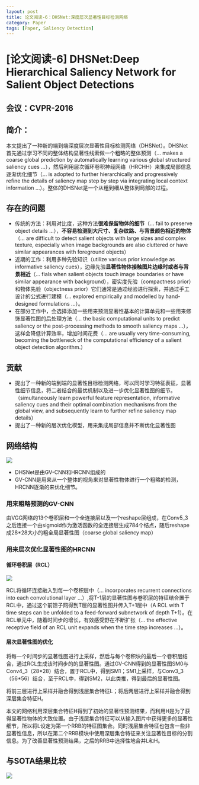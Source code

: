 ```yaml
---
layout: post
title: 论文阅读-6：DHSNet:深度层次显著性目标检测网络
category: Paper
tags: [Paper, Saliency Detection]
---
```


# [论文阅读-6] DHSNet:Deep Hierarchical Saliency Network for Salient Object Detections

## 会议：CVPR-2016

## 简介：

本文提出了一种新的端到端深度层次显著性目标检测网络（DHSNet）。DHSNet首先通过学习不同的整体结构显著性线索做一个粗略的整体预测（... makes a coarse global prediction by automatically learning various global structured saliency cues ...），然后利用层次循环卷积神经网络（HRCHH）来集成局部信息逐渐优化细节（... is adopted to further hierarchically and progressively refine the details of saliency map step by step via integrating local context information ...）。整体的DHSNet是一个从粗到细从整体到局部的过程。

## 存在的问题

- 传统的方法：利用对比度，这种方法**很难保留物体的细节**（... fail to preserve object details ...），**不容易检测到大尺寸、复杂纹路、与背景颜色相近的物体**（... are difficult to detect salient objects with large sizes and complex texture, especially when image backgrounds are also cluttered or have similar appearances with foreground objects）
- 近期的工作：利用多种先验知识（utilize various prior knowledge as informative saliency cues），边缘先验**显著性物体接触图片边缘时或者与背景相近**（... fials when salient objects touch image boundaries or have similar appearance with background），密实度先验（compactness prior）和物体先验（objectness prior）它们通常是通过经验进行探索，并通过手工设计的公式进行建模（... explored empirically and modelled by hand-designed formulations ...）。
- 在部分工作中，会选择添加一些用来预测显著性基本的计算单元和一些用来修饰显著性图的后处理方法（... the basic computational units to predict saliency or the post-processing methods to smooth saliency maps ...），这样会降低计算效率，增加时间花费（... are usually very time-consuming, becoming the bottleneck of the computational efficiency of a salient object detection algorithm.）

## 贡献

- 提出了一种新的端到端的显著性目标检测网络，可以同时学习特征表征，显著性细节信息，将二者结合的最优机制以及进一步优化显著性图的细节。（simultaneously learn powerful feature representation, informative saliency cues and their optimal combination mechanisms from the global view, and subsequently learn to further refine saliency map details）
- 提出了一种新的层次优化模型，用来集成局部信息并不断优化显著性图

## 网络结构

![](http://thorraysjtu.github.io/img/20200208/structure.png)

- DHSNet是由GV-CNN和HRCNN组成的
- GV-CNN是用来从一个整体的视角来对显著性物体进行一个粗略的检测，HRCNN逐渐的来优化细节。

### 用来粗略预测的GV-CNN

由VGG网络的13个卷积层和一个全连接层以及一个reshape层组成，在Conv5_3之后连接一个由sigmoid作为激活函数的全连接层生成784个结点，随后reshape成28\*28大小的粗全局显著性图（coarse global saliency map）

### 用来层次优化显著性图的HRCNN

#### 循环卷积层（RCL）

![](http://thorraysjtu.github.io/img/20200208/RCL.png)

RCL将循环连接融入到每一个卷积层中（... incorporates recurrent connections into each convolutional layer ...）,将T-1层的显著性图与卷积层的特征结合置于RCL中，通过这个前馈子网得到T层的显著性图并传入T+1层中（A RCL with T time steps can be unfolded to a feed-forward subnetwork of depth T+1）。在RCL单元中，随着时间步的增长，有效感受野在不断扩张（... the effective receptive field of an RCL unit expands when the time step increases ...）。

#### 层次显著性图的优化

将每一个时间步的显著性图进行上采样，然后与每个卷积块的最后一个卷积层结合，通过RCL生成该时间步的的显著性图。通过GV-CNN得到的显著性图SM0与Conv4_3（28\*28）结合，置于RCL中，得到SM1；SM1上采样，与Conv3_3（56\*56）结合，至于RCL中，得到SM2，以此类推，得到最后的显著性图。

将前三层进行上采样并融合得到浅层集合特征L；将后两层进行上采样并融合得到深层集合特征H。

本文的网络利用深层集合特征H得到了初始的显著性预测结果，而利用H是为了获得显著性物体的大致位置。由于浅层集合特征可以从输入图片中获得更多的显著性细节，所以将L设定为第一个RRB的特征图集合。同时浅层集合特征也包含一些非显著性信息，所以在第二个RRB模块中使用深层集合特征来关注显著性目标的分割信息。为了改善显著性预测结果，之后的RRB中选择性地合并L和H。

## 与SOTA结果比较

![](http://thorraysjtu.github.io/img/20200208/SOTA.png)
